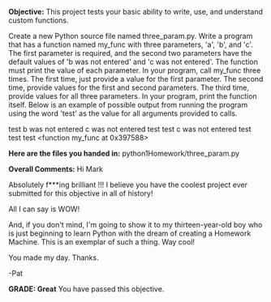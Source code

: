﻿**Objective:**
This project tests your basic ability to write, use, and understand custom functions.

Create a new Python source file named three_param.py.
Write a program that has a function named my_func with three parameters, 'a', 'b', and 'c'. The first parameter is required, and the second two parameters have the default values of 'b was not entered' and 'c was not entered'. The function must print the value of each parameter.
In your program, call my_func three times. The first time, just provide a value for the first parameter. The second time, provide values for the first and second parameters. The third time, provide values for all three parameters.
In your program, print the function itself.
Below is an example of possible output from running the program using the word 'test' as the value for all arguments provided to calls.

test
b was not entered
c was not entered
test
test
c was not entered
test
test
test
&lt;function my_func at 0x397588&gt;

**Here are the files you handed in:**
python1Homework/three_param.py

**Overall Comments:**
 Hi Mark

Absolutely f***ing brilliant !!!  I believe you have the coolest project ever submitted for this objective in all of history!

All I can say is WOW!

And, if you don't mind, I'm going to show it to my thirteen-year-old boy who is just beginning to learn Python with the dream of creating a Homework Machine. This is an exemplar of such a thing. Way cool!

You made my day. Thanks.

-Pat

**GRADE: Great**
 You have passed this objective.
